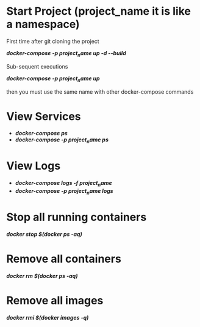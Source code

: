 
# Start Project (project_name it is like a namespace)

First time after git cloning the project

**_docker-compose -p $project_name$ up -d --build_**

Sub-sequent executions

**_docker-compose -p $project_name$ up_**

then you must use the same name with other docker-compose commands

# View Services

* **_docker-compose ps_**
* **_docker-compose -p $project_name$ ps_**

# View Logs

* **_docker-compose logs -f $project_name$_**
* **_docker-compose -p $project_name$ logs_**


# Stop all running containers

**_docker stop $(docker ps -aq)_**

# Remove all containers

**_docker rm $(docker ps -aq)_**

# Remove all images

**_docker rmi $(docker images -q)_**
